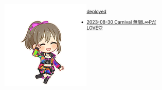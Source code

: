 <img src="imgs/yukko01.png" align="left">

[deployed](https://github.com/pekohitsuji/matsuri/blob/master/README.md)

- [2023-08-30 Carnival 無限L∞PだLOVE♡](2023-08-30-carnival-ss.md)
